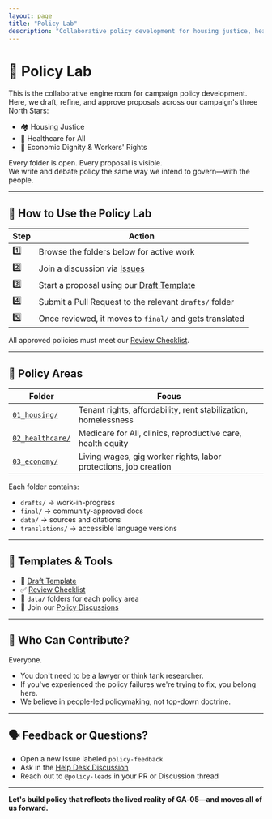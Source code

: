 ```yaml
---
layout: page
title: "Policy Lab"
description: "Collaborative policy development for housing justice, healthcare for all, and economic dignity. Draft, refine, and approve proposals through transparent community engagement."
---
```


# 🧪 Policy Lab

This is the collaborative engine room for campaign policy development.  
Here, we draft, refine, and approve proposals across our campaign's three North Stars:

- 🏘️ Housing Justice
- 🏥 Healthcare for All
- 💼 Economic Dignity & Workers' Rights

Every folder is open. Every proposal is visible.  
We write and debate policy the same way we intend to govern—with the people.

---

## 🧭 How to Use the Policy Lab

| Step | Action |
|------|--------|
| 1️⃣ | Browse the folders below for active work |
| 2️⃣ | Join a discussion via [Issues](https://github.com/CastroForGeorgia/campaign/issues) |
| 3️⃣ | Start a proposal using our [Draft Template](./_templates/DRAFT_TEMPLATE.md) |
| 4️⃣ | Submit a Pull Request to the relevant `drafts/` folder |
| 5️⃣ | Once reviewed, it moves to `final/` and gets translated |

All approved policies must meet our [Review Checklist](./_templates/REVIEW_CHECKLIST.md).

---

## 📂 Policy Areas

| Folder | Focus |
|--------|-------|
| [`01_housing/`](./01_housing/) | Tenant rights, affordability, rent stabilization, homelessness |
| [`02_healthcare/`](./02_healthcare/) | Medicare for All, clinics, reproductive care, health equity |
| [`03_economy/`](./03_economy/) | Living wages, gig worker rights, labor protections, job creation |

Each folder contains:
- `drafts/` → work-in-progress
- `final/` → community-approved docs
- `data/` → sources and citations
- `translations/` → accessible language versions

---

## 🔧 Templates & Tools

- 📝 [Draft Template](./_templates/DRAFT_TEMPLATE.md)  
- ✅ [Review Checklist](./_templates/REVIEW_CHECKLIST.md)  
- 📂 `data/` folders for each policy area  
- 💬 Join our [Policy Discussions](https://discord.gg/ep6dBqPjhG)

---

## 👥 Who Can Contribute?

Everyone.  
- You don't need to be a lawyer or think tank researcher.  
- If you've experienced the policy failures we're trying to fix, you belong here.  
- We believe in people-led policymaking, not top-down doctrine.

---

## 🗣️ Feedback or Questions?

- Open a new Issue labeled `policy-feedback`
- Ask in the [Help Desk Discussion](https://discord.gg/ep6dBqPjhG/categories/help-desk)
- Reach out to `@policy-leads` in your PR or Discussion thread

---

**Let's build policy that reflects the lived reality of GA‑05—and moves all of us forward.**
